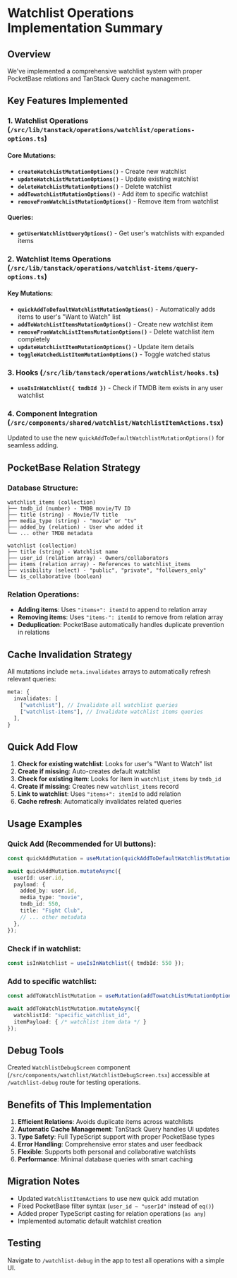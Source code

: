 # Watchlist Operations Implementation Summary

## Overview
We've implemented a comprehensive watchlist system with proper PocketBase relations and TanStack Query cache management.

## Key Features Implemented

### 1. Watchlist Operations (`/src/lib/tanstack/operations/watchlist/operations-options.ts`)

#### Core Mutations:
- **`createWatchListMutationOptions()`** - Create new watchlist
- **`updateWatchListMutationOptions()`** - Update existing watchlist  
- **`deleteWatchListMutationOptions()`** - Delete watchlist
- **`addTowatchListMutationOptions()`** - Add item to specific watchlist
- **`removeFromWatchListMutationOptions()`** - Remove item from watchlist

#### Queries:
- **`getUserWatchlistQueryOptions()`** - Get user's watchlists with expanded items

### 2. Watchlist Items Operations (`/src/lib/tanstack/operations/watchlist-items/query-options.ts`)

#### Key Mutations:
- **`quickAddToDefaultWatchlistMutationOptions()`** - Automatically adds items to user's "Want to Watch" list
- **`addToWatchListItemsMutationOptions()`** - Create new watchlist item
- **`removeFromWatchListItemsMutationOptions()`** - Delete watchlist item completely
- **`updateWatchListItemMutationOptions()`** - Update item details
- **`toggleWatchedListItemMutationOptions()`** - Toggle watched status

### 3. Hooks (`/src/lib/tanstack/operations/watchlist/hooks.ts`)

- **`useIsInWatchlist({ tmdbId })`** - Check if TMDB item exists in any user watchlist

### 4. Component Integration (`/src/components/shared/watchlist/WatchlistItemActions.tsx`)

Updated to use the new `quickAddToDefaultWatchlistMutationOptions()` for seamless adding.

## PocketBase Relation Strategy

### Database Structure:
```
watchlist_items (collection)
├── tmdb_id (number) - TMDB movie/TV ID
├── title (string) - Movie/TV title
├── media_type (string) - "movie" or "tv"
├── added_by (relation) - User who added it
└── ... other TMDB metadata

watchlist (collection)  
├── title (string) - Watchlist name
├── user_id (relation array) - Owners/collaborators
├── items (relation array) - References to watchlist_items
├── visibility (select) - "public", "private", "followers_only"
└── is_collaborative (boolean)
```

### Relation Operations:
- **Adding items**: Uses `"items+": itemId` to append to relation array
- **Removing items**: Uses `"items-": itemId` to remove from relation array
- **Deduplication**: PocketBase automatically handles duplicate prevention in relations

## Cache Invalidation Strategy

All mutations include `meta.invalidates` arrays to automatically refresh relevant queries:

```typescript
meta: {
  invalidates: [
    ["watchlist"], // Invalidate all watchlist queries
    ["watchlist-items"], // Invalidate watchlist items queries
  ],
}
```

## Quick Add Flow

1. **Check for existing watchlist**: Looks for user's "Want to Watch" list
2. **Create if missing**: Auto-creates default watchlist
3. **Check for existing item**: Looks for item in `watchlist_items` by `tmdb_id`
4. **Create if missing**: Creates new `watchlist_items` record
5. **Link to watchlist**: Uses `"items+": itemId` to add relation
6. **Cache refresh**: Automatically invalidates related queries

## Usage Examples

### Quick Add (Recommended for UI buttons):
```typescript
const quickAddMutation = useMutation(quickAddToDefaultWatchlistMutationOptions());

await quickAddMutation.mutateAsync({
  userId: user.id,
  payload: {
    added_by: user.id,
    media_type: "movie",
    tmdb_id: 550,
    title: "Fight Club",
    // ... other metadata
  },
});
```

### Check if in watchlist:
```typescript
const isInWatchlist = useIsInWatchlist({ tmdbId: 550 });
```

### Add to specific watchlist:
```typescript
const addToWatchlistMutation = useMutation(addTowatchListMutationOptions());

await addToWatchlistMutation.mutateAsync({
  watchlistId: "specific_watchlist_id",
  itemPayload: { /* watchlist item data */ }
});
```

## Debug Tools

Created `WatchlistDebugScreen` component (`/src/components/watchlist/WatchlistDebugScreen.tsx`) accessible at `/watchlist-debug` route for testing operations.

## Benefits of This Implementation

1. **Efficient Relations**: Avoids duplicate items across watchlists
2. **Automatic Cache Management**: TanStack Query handles UI updates
3. **Type Safety**: Full TypeScript support with proper PocketBase types
4. **Error Handling**: Comprehensive error states and user feedback
5. **Flexible**: Supports both personal and collaborative watchlists
6. **Performance**: Minimal database queries with smart caching

## Migration Notes

- Updated `WatchlistItemActions` to use new quick add mutation
- Fixed PocketBase filter syntax (`user_id ~ "userId"` instead of `eq()`)
- Added proper TypeScript casting for relation operations (`as any`)
- Implemented automatic default watchlist creation

## Testing

Navigate to `/watchlist-debug` in the app to test all operations with a simple UI.
